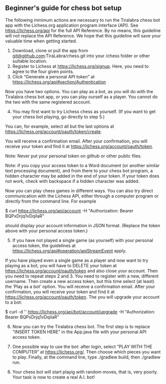 ## Beginner's guide for chess bot setup

The following minimum actions are necessary to run the Tiralabra chess bot app with the Lichess.org application program interface (API). See https://lichess.org/api for the full API Reference. By no means, this guideline will not replace the API Reference. We hope that this guideline will save your valuable time when getting started.

1. Download, clone or pull the app from git@github.com:TiraLabra/chess.git into your /chess folder or other suitable location.
2. Register to Lichess at https://lichess.org/signup. Here, you need to agree to the four given points.
3. Click “Generate a personal API token” at https://lichess.org/api#section/Authentication

Now you have two options. You can play as a bot, as you will do with the Tiralabra chess bot app, or you can play ourself as a player. You cannot do the two with the same registered account.

4. You may first want to try Lichess chess as yourself. (If you want to get your chess bot playing, go directly to step 5.)

You can, for example, select all but the last options at https://lichess.org/account/oauth/token/create.

You will receive a confirmation email. After your confirmation, you will receive your token and find it at https://lichess.org/account/oauth/token.

Note: Never put your personal token on github or other public files.

Note: if you copy your access token to a Word document (or another similar text processing document), and from there to your chess bot program, a hidden character may be added in the end of your token. If your token does not work, check with backspace if a hidden character was added.

Now you can play chess games in different ways. You can also try direct communication with the Lichess API, either through a computer program or directly from the command line. For example

$ curl https://lichess.org/api/account -H "Authorization: Bearer BQPxDrjq1vDqilaR"

should display your account information in JSON format. (Replace the token above with your personal access token.)

5. If you have not played a single game (as yourself) with your personal access token, the guidelines at https://lichess.org/api#operation/apiStreamEvent apply.

If you have played even a single game as a player and now want to try playing as a bot, you will have to DELETE your token at https://lichess.org/account/oauth/token and also close your account. Then you need to repeat steps 2 and 3. You need to register with a new, different username. Then create a new access token, but this time select (at least) the ‘Play as a bot’ option. You will receive a confirmation email. After your confirmation, you will receive your token and find it at https://lichess.org/account/oauth/token. The you will upgrade your account to a bot:

$ curl -d '' https://lichess.org/api/bot/account/upgrade -H "Authorization: Bearer BQPxDrjq1vDqilaR"

6. Now you can try the Tiralabra chess bot. The first step is to replace "INSERT TOKEN HERE" in the App.java file with your personal API access token.

7. One possible way to use the bot: after login, select “PLAY WITH THE COMPUTER” at https://lichess.org/. Then choose which pieces you want to play. Finally, at the command line, type ./gradlew build, then ./gradlew run.

8. Your chess bot will start playig with random moves, that is, very poorly. Your task is now to create a real A.I. bot!

